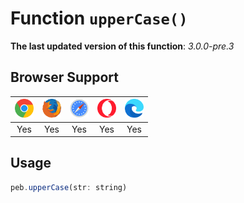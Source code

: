 # Function `upperCase()`
**The last updated version of this function**: *3.0.0-pre.3* 
## Browser Support
| <img src="https://raw.githubusercontent.com/TechPot-Studio/svg-gallery/master/chrome.svg" width="30" /> | <img src="https://raw.githubusercontent.com/TechPot-Studio/svg-gallery/master/firefox.svg" width="30" /> | <img src="https://raw.githubusercontent.com/TechPot-Studio/svg-gallery/master/safari.svg" width="30" /> | <img src="https://raw.githubusercontent.com/TechPot-Studio/svg-gallery/master/opera.svg" width="30" /> | <img src="https://raw.githubusercontent.com/TechPot-Studio/svg-gallery/master/edge.svg" width="30" /> |
| :---: | :---: | :---: | :---: | :---: |
| Yes | Yes | Yes | Yes | Yes |
## Usage
```javascript
peb.upperCase(str: string)
```

